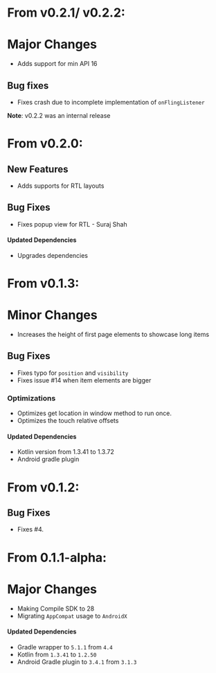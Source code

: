 # From v0.2.1/ v0.2.2:

# Major Changes
* Adds support for min API 16

## Bug fixes
* Fixes crash due to incomplete implementation of `onFlingListener` 

**Note**: v0.2.2 was an internal release

# From v0.2.0:

## New Features
* Adds supports for RTL layouts

## Bug Fixes
* Fixes popup view for RTL - Suraj Shah

#### Updated Dependencies
* Upgrades dependencies

# From v0.1.3:

# Minor Changes
* Increases the height of first page elements to showcase long items

## Bug Fixes
* Fixes typo for `position` and `visibility`
* Fixes issue #14 when item elements are bigger

### Optimizations
* Optimizes get location in window method to run once.
* Optimizes the touch relative offsets

#### Updated Dependencies
* Kotlin version from 1.3.41 to 1.3.72
* Android gradle plugin

# From v0.1.2:

## Bug Fixes
* Fixes #4.

# From 0.1.1-alpha:

# Major Changes
* Making Compile SDK to 28
* Migrating `AppCompat` usage to `AndroidX`

#### Updated Dependencies
* Gradle wrapper to `5.1.1` from `4.4`
* Kotlin from `1.3.41` to `1.2.50`
* Android Gradle plugin to `3.4.1` from `3.1.3`

